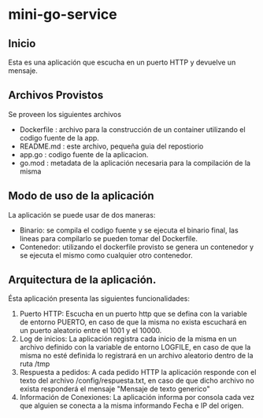 # mini-go-service



## Inicio

Esta es una aplicación que escucha en un puerto HTTP y devuelve un mensaje.

## Archivos Provistos

Se proveen los siguientes archivos

- Dockerfile : archivo para la construcción de un container utilizando el codigo fuente de la app.
- README.md : este archivo, pequeña guia del repostiorio
- app.go : codigo fuente de la aplicacion.
- go.mod : metadata de la aplicación necesaria para la compilación de la misma


## Modo de uso de la aplicación

La aplicación se puede usar de dos maneras:

- Binario: se compila el codigo fuente y se ejecuta el binario final, las lineas para compilarlo se pueden tomar del Dockerfile.
- Contenedor: utilizando el dockerfile provisto se genera un contenedor y se ejecuta el mismo como cualquier otro contenedor.

## Arquitectura de la aplicación.

Ésta aplicación presenta las siguientes funcionalidades:

1. Puerto HTTP: Escucha en un puerto http que se defina con la variable de entorno PUERTO, en caso de que la misma no exista escuchará en un puerto aleatorio entre el 1001 y el 10000.
2. Log de inicios: La aplicación registra cada inicio de la misma en un archivo definido con la variable de entorno LOGFILE, en caso de que la misma no esté definida lo registrará en un archivo aleatorio dentro de la ruta /tmp
3. Respuesta a pedidos: A cada pedido HTTP la aplicación responde con el texto del archivo /config/respuesta.txt, en caso de que dicho archivo no exista responderá el mensaje "Mensaje de texto generico"
4. Información de Conexiones: La aplicación informa por consola cada vez que alguien se conecta a la misma informando Fecha e IP del origen.
